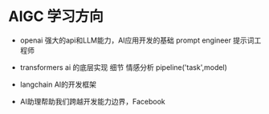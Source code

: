 # AIGC 学习方向

- openai
强大的api和LLM能力，AI应用开发的基础
prompt engineer 提示词工程师
- transformers
    ai 的底层实现   细节
    情感分析  pipeline('task',model)
- langchain
    AI的开发框架

- AI助理帮助我们跨越开发能力边界，Facebook
